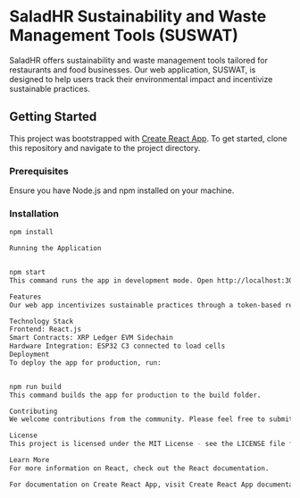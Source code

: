 # SaladHR Sustainability and Waste Management Tools (SUSWAT)

SaladHR offers sustainability and waste management tools tailored for restaurants and food businesses. Our web application, SUSWAT, is designed to help users track their environmental impact and incentivize sustainable practices.

## Getting Started

This project was bootstrapped with [Create React App](https://github.com/facebook/create-react-app). To get started, clone this repository and navigate to the project directory.

### Prerequisites

Ensure you have Node.js and npm installed on your machine.

### Installation

```bash
npm install

Running the Application


npm start
This command runs the app in development mode. Open http://localhost:3000 to view it in your browser. The page will reload if you make edits.

Features
Our web app incentivizes sustainable practices through a token-based reward system. Users earn green tokens based on a simple formula: input minus output over input. This means the tokens they receive depend on how much they've contributed compared to what they've used up.

Technology Stack
Frontend: React.js
Smart Contracts: XRP Ledger EVM Sidechain
Hardware Integration: ESP32 C3 connected to load cells
Deployment
To deploy the app for production, run:


npm run build
This command builds the app for production to the build folder.

Contributing
We welcome contributions from the community. Please feel free to submit pull requests or open issues on our GitHub repository.

License
This project is licensed under the MIT License - see the LICENSE file for details.

Learn More
For more information on React, check out the React documentation.

For documentation on Create React App, visit Create React App documentation.